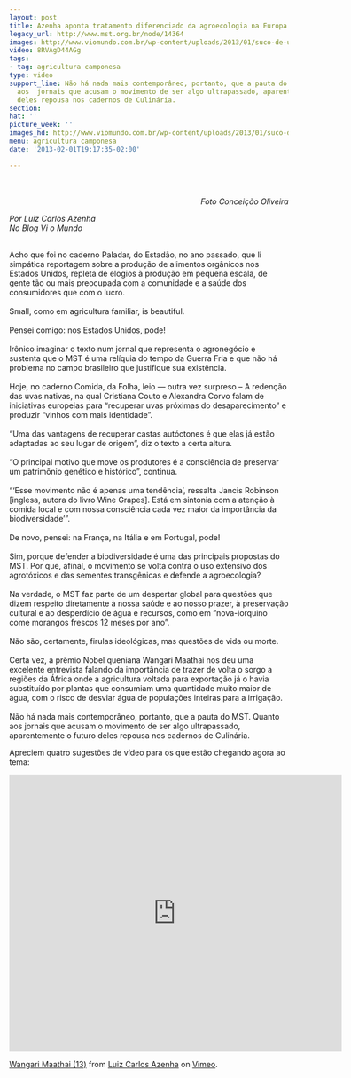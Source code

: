 ```yaml
---
layout: post
title: Azenha aponta tratamento diferenciado da agroecologia na Europa e no MST
legacy_url: http://www.mst.org.br/node/14364
images: http://www.viomundo.com.br/wp-content/uploads/2013/01/suco-de-uva-1-e1359585880534.jpg
video: 8RVAgD44AGg
tags:
- tag: agricultura camponesa
type: video
support_line: Não há nada mais contemporâneo, portanto, que a pauta do MST. Quanto
  aos  jornais que acusam o movimento de ser algo ultrapassado, aparentemente o  futuro
  deles repousa nos cadernos de Culinária.
section: 
hat: ''
picture_week: ''
images_hd: http://www.viomundo.com.br/wp-content/uploads/2013/01/suco-de-uva-1-e1359585880534.jpg
menu: agricultura camponesa
date: '2013-02-01T19:17:35-02:00'

---
```

<p>&nbsp;<img src="http://www.viomundo.com.br/wp-content/uploads/2013/01/suco-de-uva-1-e1359585880534.jpg" alt="" align="absMiddle" hspace="10" vspace="10"></p><p style="text-align: right;"><em>Foto Conceição Oliveira<br></em></p><p><em>Por Luiz Carlos Azenha<br>No Blog Vi o Mundo<br></em></p><p><br>Acho que foi no caderno Paladar, do Estadão, no ano passado, que li simpática reportagem sobre a produção de alimentos orgânicos nos Estados Unidos, repleta de elogios à produção em pequena escala, de gente tão ou mais preocupada com a comunidade e a saúde dos consumidores que com o lucro.<br><br>Small, como em agricultura familiar, is beautiful.<br><br>Pensei comigo: nos Estados Unidos, pode!<br><br>Irônico imaginar o texto num jornal que representa o agronegócio e sustenta que o MST é uma relíquia do tempo da Guerra Fria e que não há problema no campo brasileiro que justifique sua existência.<br><br>Hoje, no caderno Comida, da Folha, leio — outra vez surpreso – A redenção das uvas nativas, na qual Cristiana Couto e Alexandra Corvo falam de iniciativas europeias para “recuperar uvas próximas do desaparecimento” e produzir “vinhos com mais identidade”.<br><br>“Uma das vantagens de recuperar castas autóctones é que elas já estão adaptadas ao seu lugar de origem”, diz o texto a certa altura.<br><br>“O principal motivo que move os produtores é a consciência de preservar um patrimônio genético e histórico”, continua.<br><br>“‘Esse movimento não é apenas uma tendência’, ressalta Jancis Robinson [inglesa, autora do livro Wine Grapes]. Está em sintonia com a atenção à comida local e com nossa consciência cada vez maior da importância da biodiversidade’”.<br><br>De novo, pensei: na França, na Itália e em Portugal, pode!<br><br>Sim, porque defender a biodiversidade é uma das principais propostas do MST. Por que, afinal, o movimento se volta contra o uso extensivo dos agrotóxicos e das sementes transgênicas e defende a agroecologia?<br><br>Na verdade, o MST faz parte de um despertar global para questões que dizem respeito diretamente à nossa saúde e ao nosso prazer, à preservação cultural e ao desperdício de água e recursos, como em “nova-iorquino come morangos frescos 12 meses por ano”.<br><br>Não são, certamente, firulas ideológicas, mas questões de vida ou morte.<br><br>Certa vez, a prêmio Nobel queniana Wangari Maathai nos deu uma excelente entrevista falando da importância de trazer de volta o sorgo a regiões da África onde a agricultura voltada para exportação já o havia substituído por plantas que consumiam uma quantidade muito maior de água, com o risco de desviar água de populações inteiras para a irrigação.<br><br>Não há nada mais contemporâneo, portanto, que a pauta do MST. Quanto aos jornais que acusam o movimento de ser algo ultrapassado, aparentemente o futuro deles repousa nos cadernos de Culinária.</p><p>Apreciem quatro sugestões de vídeo para os que estão chegando agora ao tema:</p><p><object data="http://www.youtube.com/v/EqRbKZr_WF4&amp;feature" type="application/x-shockwave-flash" height="500" width="600"><param name="src" value="http://www.youtube.com/v/EqRbKZr_WF4&amp;feature"></object></p><p><object data="http://www.youtube.com/v/gE_yIfkR88M&amp;feature" type="application/x-shockwave-flash" height="500" width="600"><param name="src" value="http://www.youtube.com/v/gE_yIfkR88M&amp;feature"></object></p><p><object data="http://www.youtube.com/v/8RVAgD44AGg&amp;feature" type="application/x-shockwave-flash" height="500" width="600"><param name="src" value="http://www.youtube.com/v/8RVAgD44AGg&amp;feature"></object></p>  <p><iframe src="http://player.vimeo.com/video/55611271" webkitallowfullscreen="" mozallowfullscreen="" allowfullscreen="" frameborder="0" height="500" width="600"></iframe></p><p><a href="http://vimeo.com/55611271">Wangari Maathai (13)</a> from <a href="http://vimeo.com/user2829653">Luiz Carlos Azenha</a> on <a href="http://vimeo.com">Vimeo</a>.</p>
